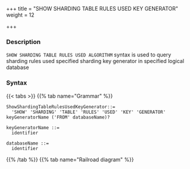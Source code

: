 +++
title = "SHOW SHARDING TABLE RULES USED KEY GENERATOR"
weight = 12

+++

### Description

`SHOW SHARDING TABLE RULES USED ALGORITHM` syntax is used to query sharding rules used specified sharding key generator in specified logical database

### Syntax

{{< tabs >}}
{{% tab name="Grammar" %}}
```
ShowShardingTableRulesUsedKeyGenerator::=
  'SHOW' 'SHARDING' 'TABLE' 'RULES' 'USED' 'KEY' 'GENERATOR' keyGeneratorName ('FROM' databaseName)?

keyGeneratorName ::=
  identifier

databaseName ::=
  identifier
```
{{% /tab %}}
{{% tab name="Railroad diagram" %}}
<iframe frameborder="0" name="diagram" id="diagram" width="100%" height="100%"></iframe>
{{% /tab %}}
{{< /tabs >}}

### Supplement

- When databaseName is not specified, the default is the currently used DATABASE. If DATABASE is not used, No database selected will be prompted.

### Return value description

| Columns     | Descriptions       |
| ------------| -------------------|
| type        | Sharding rule type |
| name        | Sharding rule name |

### Example

- Query sharding table rules for the specified sharding key generator in spicified logical database

```sql
SHOW SHARDING TABLE RULES USED KEY GENERATOR snowflake_key_generator FROM test1;
```

```sql
mysql> SHOW SHARDING TABLE RULES USED KEY GENERATOR snowflake_key_generator FROM test1;
+-------+--------------+
| type  | name         |
+-------+--------------+
| table | t_order_item |
+-------+--------------+
1 row in set (0.00 sec)
```

- Query sharding table rules for specified sharding key generator in the current logical database

```sql
SHOW SHARDING TABLE RULES USED KEY GENERATOR snowflake_key_generator;
```

```sql
mysql> SHOW SHARDING TABLE RULES USED KEY GENERATOR snowflake_key_generator;
+-------+--------------+
| type  | name         |
+-------+--------------+
| table | t_order_item |
+-------+--------------+
1 row in set (0.01 sec)
```

### Reserved word

`SHOW`, `SHARDING`, `TABLE`, `USED`, `KEY`, `GENERATOR`, `FROM`

### Related links

- [Reserved word](/en/reference/distsql/syntax/reserved-word/)
